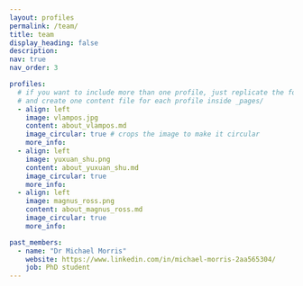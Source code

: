 ```yaml
---
layout: profiles
permalink: /team/
title: team
display_heading: false
description:
nav: true
nav_order: 3

profiles:
  # if you want to include more than one profile, just replicate the following block
  # and create one content file for each profile inside _pages/
  - align: left
    image: vlampos.jpg
    content: about_vlampos.md
    image_circular: true # crops the image to make it circular
    more_info:
  - align: left
    image: yuxuan_shu.png
    content: about_yuxuan_shu.md
    image_circular: true
    more_info:
  - align: left
    image: magnus_ross.png
    content: about_magnus_ross.md
    image_circular: true
    more_info:

past_members:
  - name: "Dr Michael Morris"
    website: https://www.linkedin.com/in/michael-morris-2aa565304/
    job: PhD student
---
```

